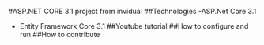 #ASP.NET CORE 3.1 project from invidual
##Technologies
-ASP.Net Core 3.1
- Entity Framework Core 3.1
##Youtube tutorial
##How to configure and run
##How to contribute